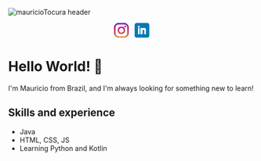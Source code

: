 ![mauricioTocura header](https://github.com/mauricioTocura/mauricioTocura/blob/main/gif/haikyuu.gif)

<p align='center'>
<a href="https://instagram.com/tocuraa"><img height="30" src="https://github.com/mauricioTocura/mauricioTocura/blob/main/icons/instagram.png?raw=true"></a>&nbsp;&nbsp;
<a href="https://www.linkedin.com/in/mauriciotocura/"><img height="30" src="https://github.com/mauricioTocura/mauricioTocura/blob/main/icons/linkedin.png?raw=true"></a>
</p>

# Hello World! 👋

I'm Mauricio from Brazil, and I'm always looking for something new to learn!

## Skills and experience

- Java
- HTML, CSS, JS
- Learning Python and Kotlin 
